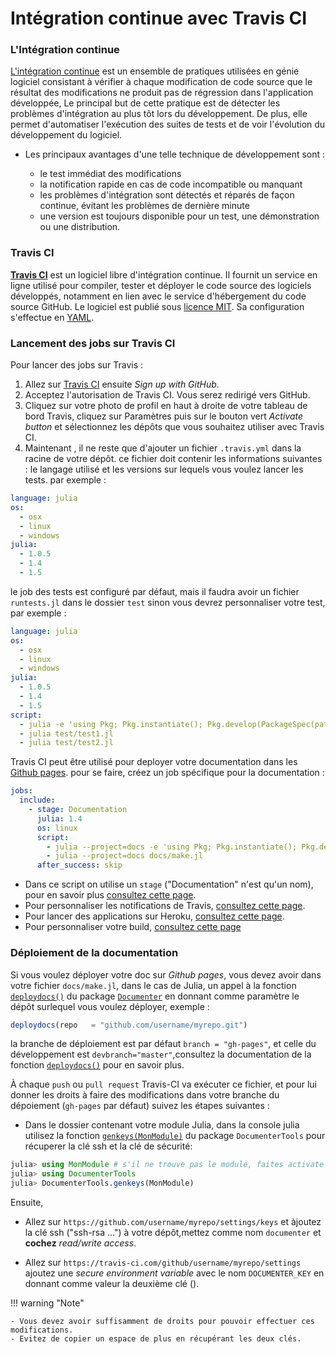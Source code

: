 # Intégration continue avec Travis CI

### L'Intégration continue
[L'intégration continue](https://en.wikipedia.org/wiki/Continuous_integration) est un ensemble de pratiques utilisées en génie logiciel consistant à vérifier à chaque modification de code source que le résultat des modifications ne produit pas de régression dans l'application développée, Le principal but de cette pratique est de détecter les problèmes d'intégration au plus tôt lors du développement. De plus, elle permet d'automatiser l'exécution des suites de tests et de voir l'évolution du développement du logiciel.

* Les principaux avantages d'une telle technique de développement sont :

   * le test immédiat des modifications 
   * la notification rapide en cas de code incompatible ou manquant 
   * les problèmes d'intégration sont détectés et réparés de façon continue, évitant les problèmes de dernière minute 
   * une version est toujours disponible pour un test, une démonstration ou une distribution.
  
### Travis CI

[**Travis CI**](http://travis-ci.com) est un logiciel libre d'intégration continue. Il fournit un service en ligne utilisé pour compiler, tester et déployer le code source des logiciels développés, notamment en lien avec le service d'hébergement du code source GitHub. Le logiciel est publié sous [licence MIT](https://fr.wikipedia.org/wiki/Licence_MIT). Sa configuration s'effectue en [YAML](https://fr.wikipedia.org/wiki/YAML).

 ### Lancement des jobs sur Travis CI

 Pour lancer des jobs sur Travis : 

1. Allez sur [Travis CI](travis-ci.com) ensuite *Sign up with GitHub*.
2. Acceptez l'autorisation de Travis CI. Vous serez redirigé vers GitHub.
3. Cliquez sur votre photo de profil en haut à droite de votre tableau de bord Travis, cliquez sur Paramètres puis sur le bouton vert *Activate button* et sélectionnez les dépôts que vous souhaitez utiliser avec Travis CI.
4. Maintenant , il ne reste que d'ajouter un fichier `.travis.yml` dans la racine de votre dépôt.
   ce fichier doit contenir les informations suivantes : le langage utilisé et les versions sur lequels vous voulez lancer les tests.
   par exemple : 

```yml
language: julia
os:
  - osx
  - linux
  - windows 
julia:
  - 1.0.5
  - 1.4
  - 1.5 
```
le job des tests est configuré par défaut, mais il faudra avoir un fichier `runtests.jl` dans le dossier `test` sinon vous devrez personnaliser votre test, par exemple :

```yml
language: julia
os:
  - osx
  - linux
  - windows 
julia:
  - 1.0.5
  - 1.4
  - 1.5 
script:
  - julia -e 'using Pkg; Pkg.instantiate(); Pkg.develop(PackageSpec(path=pwd()))'
  - julia test/test1.jl
  - julia test/test2.jl
``` 

Travis CI peut être utilisé pour deployer votre documentation dans les [Github pages](https://docs.travis-ci.com/user/deployment/pages/).
pour se faire, créez un job spécifique pour la documentation : 

```yml
jobs:
  include:
    - stage: Documentation
      julia: 1.4
      os: linux
      script:        
        - julia --project=docs -e 'using Pkg; Pkg.instantiate(); Pkg.develop(PackageSpec(path=pwd()))'        
        - julia --project=docs docs/make.jl
      after_success: skip
```

- Dans ce script on utilise un `stage` ("Documentation" n'est qu'un nom), pour en savoir plus [consultez cette page](https://docs.travis-ci.com/user/build-stages/).
- Pour personnaliser les notifications de Travis, [consultez cette page](https://docs.travis-ci.com/user/notifications/).
- Pour lancer des applications sur Heroku, [consultez cette page](https://docs.travis-ci.com/user/deployment/heroku/).
- Pour personnaliser votre build, [consultez cette page](https://docs.travis-ci.com/user/customizing-the-build)

### Déploiement de la documentation 

Si vous voulez déployer votre doc sur *Github pages*, vous devez avoir dans votre fichier `docs/make.jl`, dans le cas de Julia, un appel à la fonction [`deploydocs()`](https://juliadocs.github.io/Documenter.jl/stable/lib/public/#Documenter.deploydocs) du package [`Documenter`](https://juliadocs.github.io/Documenter.jl/stable/lib/public/#Documenter) en donnant comme paramètre le dépôt surlequel vous voulez déployer, exemple :
```julia
deploydocs(repo   = "github.com/username/myrepo.git")
```
la branche de déploiement est par défaut `branch = "gh-pages"`, et celle du développement est `devbranch="master"`,consultez la documentation de la fonction [`deploydocs()`](https://juliadocs.github.io/Documenter.jl/stable/lib/public/#Documenter.deploydocs) pour en savoir plus.

À chaque `push` ou `pull request` Travis-CI va exécuter ce fichier, et pour lui donner les droits à faire des modifications dans votre branche du dépoiement (`gh-pages` par défaut) suivez les étapes suivantes : 

- Dans le dossier contenant votre module Julia, dans la console julia utilisez la fonction [`genkeys(MonModule)`](https://juliadocs.github.io/Documenter.jl/stable/lib/public/#DocumenterTools.genkeys) du package `DocumenterTools` pour récuperer la clé ssh et la clé de sécurité: 

```julia
julia> using MonModule # s'il ne trouve pas le module, faites activate ./ dans la racine de votre module
julia> using DocumenterTools
julia> DocumenterTools.genkeys(MonModule)
```
Ensuite,

- Allez sur `https://github.com/username/myrepo/settings/keys` et àjoutez la clé ssh ("ssh-rsa ...") à votre dépôt,mettez comme nom `documenter` et **cochez** *read/write access*.

- Allez sur `https://travis-ci.com/github/username/myrepo/settings` ajoutez une *secure environment variable* avec le nom `DOCUMENTER_KEY` en donnant comme valeur la deuxième clé ().

!!! warning "Note"

    - Vous devez avoir suffisamment de droits pour pouvoir effectuer ces modifications. 
    - Evitez de copier un espace de plus en récupérant les deux clés.
